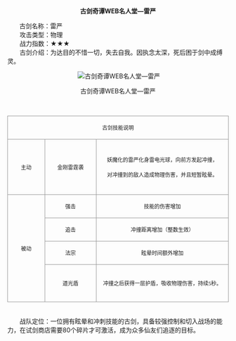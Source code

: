  <p style="TEXT-ALIGN:center"><B>古剑奇谭WEB名人堂—雷严</B>
 
<p>&nbsp;&nbsp;&nbsp;&nbsp;&nbsp;&nbsp;&nbsp;古剑名称：雷严<br>　　攻击类型：物理<br>　　战力指数：★★★<br>　　古剑介绍：为达目的不惜一切，失去自我。因执念太深，死后困于剑中成缚灵。</p>
<p style="text-align: center;">&nbsp;<img title="" alt="古剑奇谭WEB名人堂—雷严" src="http://dev.36b.me/current/gjqt/img/resource/403.jpg"></p><p style="text-align: center;">古剑奇谭WEB名人堂—雷严</p><p>&nbsp;</p><table width="529"><tbody><tr style="height: 44px;"><td style="padding: 1px; border: 1px solid rgb(150, 150, 150);" colspan="3" valign="middle" width="529"><p style="text-align: center;"><span style="font-family: 宋体; font-size: 12px;">古剑技能说明</span></p></td></tr><tr style="height: 126px;"><td style="border-width: medium 1px 1px; border-style: none solid solid; border-color: currentColor rgb(150, 150, 150) rgb(150, 150, 150); padding: 1px;" valign="middle" width="87"><p style="text-align: center;"><span style="font-family: 宋体; font-size: 12px;">主动</span></p></td><td style="border-width: 1px 1px 1px medium; border-style: solid solid solid none; border-color: rgb(150, 150, 150) rgb(150, 150, 150) rgb(150, 150, 150) currentColor; padding: 1px;" valign="middle" width="122"><p style="text-align: center;"><span style="font-family: 宋体; font-size: 12px;">金刚雷霆袭</span></p></td><td style="border-width: 1px 1px 1px medium; border-style: solid solid solid none; border-color: rgb(150, 150, 150) rgb(150, 150, 150) rgb(150, 150, 150) currentColor; padding: 1px;" valign="middle" width="319"><p style="text-align: center;"><span style="font-family: 宋体; font-size: 12px;">妖魔化的雷严化身雷电光球，向前方发起冲撞，</span></p><p style="text-align: center;"><span style="font-family: 宋体; font-size: 12px;">对冲撞到的敌人造成物理伤害，并且短暂眩晕。</span></p></td></tr><tr style="height: 47px;"><td style="border-width: medium 1px 1px; border-style: none solid solid; border-color: currentColor rgb(150, 150, 150) rgb(150, 150, 150); padding: 1px;" rowspan="4" valign="middle" width="87"><p style="text-align: center;"><span style="font-family: 宋体; font-size: 12px;">被动</span></p></td><td style="border-width: medium 1px 1px medium; border-style: none solid solid none; border-color: currentColor rgb(150, 150, 150) rgb(150, 150, 150) currentColor; padding: 1px;" valign="middle" width="122"><p style="text-align: center;"><span style="font-family: 宋体; font-size: 12px;">强击</span></p></td><td style="border-width: medium 1px 1px medium; border-style: none solid solid none; border-color: currentColor rgb(150, 150, 150) rgb(150, 150, 150) currentColor; padding: 1px;" valign="middle" width="319"><p style="text-align: center;"><span style="font-family: 宋体; font-size: 12px;">技能的伤害增加</span></p></td></tr><tr style="height: 47px;"><td style="border-width: medium 1px 1px medium; border-style: none solid solid none; border-color: currentColor rgb(150, 150, 150) rgb(150, 150, 150) currentColor; padding: 1px;" valign="middle" width="122"><p style="text-align: center;"><span style="font-family: 宋体; font-size: 12px;">追击</span></p></td><td style="border-width: medium 1px 1px medium; border-style: none solid solid none; border-color: currentColor rgb(150, 150, 150) rgb(150, 150, 150) currentColor; padding: 1px;" valign="middle" width="319"><p style="text-align: center;"><span style="font-family: 宋体; font-size: 12px;">冲撞距离增加（整数生效）</span></p></td></tr><tr style="height: 47px;"><td style="border-width: medium 1px 1px medium; border-style: none solid solid none; border-color: currentColor rgb(150, 150, 150) rgb(150, 150, 150) currentColor; padding: 1px;" valign="middle" width="122"><p style="text-align: center;"><span style="font-family: 宋体; font-size: 12px;">法宗</span></p></td><td style="border-width: medium 1px 1px medium; border-style: none solid solid none; border-color: currentColor rgb(150, 150, 150) rgb(150, 150, 150) currentColor; padding: 1px;" valign="middle" width="319"><p style="text-align: center;"><span style="font-family: 宋体; font-size: 12px;">眩晕时间额外增加</span></p></td></tr><tr style="height: 85px;"><td style="border-width: medium 1px 1px medium; border-style: none solid solid none; border-color: currentColor rgb(150, 150, 150) rgb(150, 150, 150) currentColor; padding: 1px;" valign="middle" width="122"><p style="text-align: center;"><span style="font-family: 宋体; font-size: 12px;">道光盾</span></p></td><td style="border-width: medium 1px 1px medium; border-style: none solid solid none; border-color: currentColor rgb(150, 150, 150) rgb(150, 150, 150) currentColor; padding: 1px;" valign="middle" width="319"><p style="text-align: center;"><span style="font-family: 宋体; font-size: 12px;">冲撞之后获得一层护盾，吸收物理伤害，持续<span style="font-family: Times New Roman;">5</span><span style="font-family: 宋体;">秒。</span></span></p></td></tr></tbody></table><p><br>　　战队定位：一位拥有眩晕和冲刺技能的古剑，具备较强控制和切入战场的能力，在试剑商店需要80个碎片才可激活，成为众多仙友们追逐的目标。</p>

